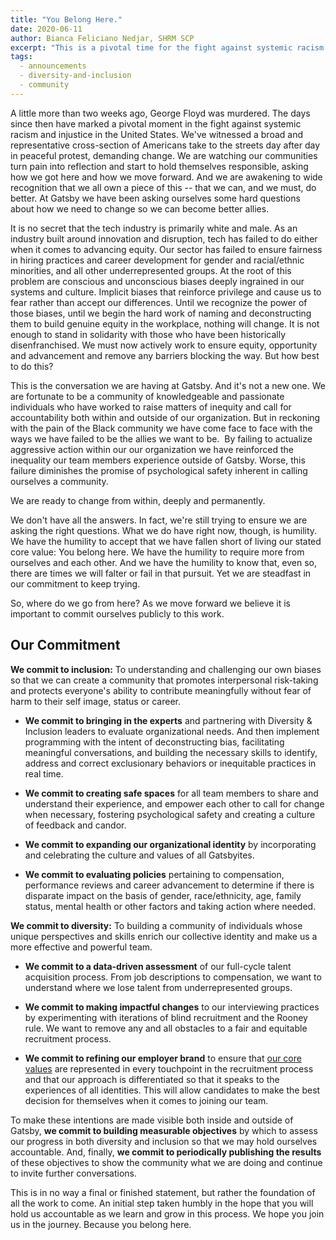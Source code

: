 ```yaml
---
title: "You Belong Here."
date: 2020-06-11
author: Bianca Feliciano Nedjar, SHRM SCP
excerpt: "This is a pivotal time for the fight against systemic racism and injustice in the US. It has also sparked a lot of difficult reflection and realizations from those of us who would be allies: the understanding that we all own a piece of this -- that we can, and we must, do better. At Gatsby we have been asking ourselves some hard questions about how we need to change so we can become better allies."
tags:
  - announcements
  - diversity-and-inclusion
  - community
---
```

A little more than two weeks ago, George Floyd was murdered. The days since then have marked a pivotal moment in the fight against systemic racism and injustice in the United States. We've witnessed a broad and representative cross-section of Americans take to the streets day after day in peaceful protest, demanding change. We are watching our communities turn pain into reflection and start to hold themselves responsible, asking how we got here and how we move forward. And we are awakening to wide recognition that we all own a piece of this -- that we can, and we must, do better. At Gatsby we have been asking ourselves some hard questions about how we need to change so we can become better allies.

It is no secret that the tech industry is primarily white and male. As an industry built around innovation and disruption, tech has failed to do either when it comes to advancing equity. Our sector has failed to ensure fairness in hiring practices and career development for gender and racial/ethnic minorities, and all other underrepresented groups. At the root of this problem are conscious and unconscious biases deeply ingrained in our systems and culture. Implicit biases that reinforce privilege and cause us to fear rather than accept our differences. Until we recognize the power of those biases, until we begin the hard work of naming and deconstructing them to build genuine equity in the workplace, nothing will change. It is not enough to stand in solidarity with those who have been historically disenfranchised. We must now actively work to ensure equity, opportunity and advancement and remove any barriers blocking the way. But how best to do this?

This is the conversation we are having at Gatsby. And it's not a new one. We are fortunate to be a community of knowledgeable and passionate individuals who have worked to raise matters of inequity and call for accountability both within and outside of our organization. But in reckoning with the pain of the Black community we have come face to face with the ways we have failed to be the allies we want to be.  By failing to actualize aggressive action within our our organization we have reinforced the inequality our team members experience outside of Gatsby. Worse, this failure diminishes the promise of psychological safety inherent in calling ourselves a community.

We are ready to change from within, deeply and permanently.

We don't have all the answers. In fact, we're still trying to ensure we are asking the right questions. What we do have right now, though, is humility. We have the humility to accept that we have fallen short of living our stated core value: You belong here. We have the humility to require more from ourselves and each other. And we have the humility to know that, even so, there are times we will falter or fail in that pursuit. Yet we are steadfast in our commitment to keep trying.

So, where do we go from here? As we move forward we believe it is important to commit ourselves publicly to this work.

## Our Commitment

__We commit to inclusion:__ To understanding and challenging our own biases so that we can create a community that promotes interpersonal risk-taking and protects everyone's ability to contribute meaningfully without fear of harm to their self image, status or career.

-   __We commit to bringing in the experts__ and partnering with Diversity & Inclusion leaders to evaluate organizational needs. And then implement programming with the intent of deconstructing bias, facilitating meaningful conversations, and building the necessary skills to identify, address and correct exclusionary behaviors or inequitable practices in real time.

-   __We commit to creating safe spaces__ for all team members to share and understand their experience, and empower each other to call for change when necessary, fostering psychological safety and creating a culture of feedback and candor.

-   __We commit to expanding our organizational identity__ by incorporating and celebrating the culture and values of all Gatsbyites.

-   __We commit to evaluating policies__ pertaining to compensation, performance reviews and career advancement to determine if there is disparate impact on the basis of gender, race/ethnicity, age, family status, mental health or other factors and taking action where needed.

__We commit to diversity:__ To building a community of individuals whose unique perspectives and skills enrich our collective identity and make us a more effective and powerful team.

-   __We commit to a data-driven assessment__ of our full-cycle talent acquisition process. From job descriptions to compensation, we want to understand where we lose talent from underrepresented groups.

-   __We commit to making impactful changes__ to our interviewing practices by experimenting with iterations of blind recruitment and the Rooney rule. We want to remove any and all obstacles to a fair and equitable recruitment process.

-   __We commit to refining our employer brand__ to ensure that [our core values](https://www.gatsbyjs.org/docs/gatsby-core-philosophy/) are represented in every touchpoint in the recruitment process and that our approach is differentiated so that it speaks to the experiences of all identities. This will allow candidates to make the best decision for themselves when it comes to joining our team.

To make these intentions are made visible both inside and outside of Gatsby, __we commit to building measurable objectives__ by which to assess our progress in both diversity and inclusion so that we may hold ourselves accountable. And, finally, __we commit to periodically publishing the results__ of these objectives to show the community what we are doing and continue to invite further conversations.

This is in no way a final or finished statement, but rather the foundation of all the work to come. An initial step taken humbly in the hope that you will hold us accountable as we learn and grow in this process. We hope you join us in the journey. Because you belong here.
